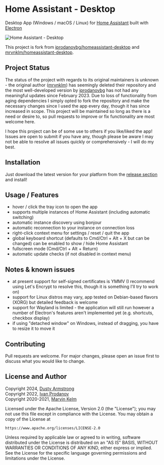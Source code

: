 # Home Assistant - Desktop

Desktop App (Windows / macOS / Linux) for [Home Assistant](https://www.home-assistant.io/) built with [Electron](https://www.electronjs.org)

![Home Assistant - Desktop](https://raw.githubusercontent.com/DustyArmstrong/homeassistant-desktop/master/media/screenshot.png)

This project is fork from [iprodanovbg/homeassistant-desktop](https://github.com/iprodanovbg/) and [mrvnklm/homeassistant-desktop](https://github.com/mrvnklm/). 

## Project Status

The status of the project with regards to its original maintainers is unknown - the original author ([mrvnklm](https://github.com/mrvnklm/)) has seemingly deleted their repository and the most well-developed version by [iprodanovbg](https://github.com/iprodanovbg/) has not had any meaningful updates since February 2023. Due to loss of functionality from aging dependencies I simply opted to fork the repository and make the necessary changes since I used the app every day, though it has since increased in scope. This project will be maintained so long as there is a need or desire to, so pull requests to improve or fix functionality are most welcome here.

I hope this project can be of some use to others if you like/liked the app! Issues are open to submit if you have any, though please be aware I may not be able to resolve all issues quickly or comprehensively - I will do my best.

## Installation

Just download the latest version for your platform from the [release section](https://github.com/DustyArmstrong/homeassistant-desktop/releases/latest) and install!

## Usage / Features

- hover / click the tray icon to open the app
- supports multiple instances of Home Assistant (including automatic switching)
- automatic instance discovery using bonjour
- automatic reconnection to your instance on connection loss
- right-click context menu for settings / reset / quit the app
- global keyboard shortcut (defaults to Cmd/Ctrl + Alt + X but can be changed) can be enabled to show / hide Home Assistant
- fullscreen mode (Cmd/Ctrl + Alt + Return)
- automatic update checks (if not disabled in context menu)

## Notes & known issues

- at present support for self-signed certificates is YMMV (I recommend using Let's Encrypt to resolve this, though it is something I'll try to work on)
- support for Linux distros may vary, app tested on Debian-based flavors (XORG) but detailed feedback is welcome
- support for Wayland is limited - the application will still run however a number of Electron's features aren't implemented yet (e.g. shortcuts, checkbox display)
- if using "detached window" on Windows, instead of dragging, you have to resize it to move it

## Contributing

Pull requests are welcome. For major changes, please open an issue first to discuss what you would like to change.

## License and Author

Copyright 2024, [Dusty Armstrong](https://github.com/DustyArmstrong)\
Copyright 2022, [Ivan Prodanov](https://github.com/iprodanovbg)\
Copyright 2020-2021, [Marvin Kelm](https://github.com/mrvnklm)

Licensed under the Apache License, Version 2.0 (the "License");
you may not use this file except in compliance with the License.
You may obtain a copy of the License at

    https://www.apache.org/licenses/LICENSE-2.0

Unless required by applicable law or agreed to in writing, software
distributed under the License is distributed on an "AS IS" BASIS,
WITHOUT WARRANTIES OR CONDITIONS OF ANY KIND, either express or implied.
See the License for the specific language governing permissions and
limitations under the License.
